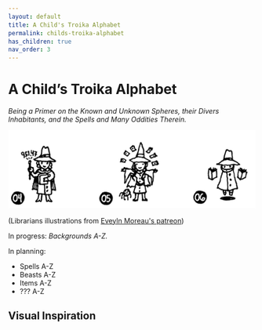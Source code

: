 ```yaml
---
layout: default
title: A Child's Troika Alphabet
permalink: childs-troika-alphabet
has_children: true
nav_order: 3
---
```


# A Child’s Troika Alphabet

*Being a Primer on the Known and Unknown Spheres, their Divers Inhabitants, and the Spells and Many Oddities Therein.* 

![Librarians by Evelyn Moreau](/img/librarian4.jpg)

(Librarians illustrations from [Eveyln Moreau's patreon](https://www.patreon.com/evlynmoreau/))

In progress: *Backgrounds A-Z.*

In planning: 

* Spells A-Z 
* Beasts A-Z
* Items A-Z
* ??? A-Z



## Visual Inspiration

<a data-pin-do="embedBoard" data-pin-board-width="400" data-pin-scale-height="240" data-pin-scale-width="80" href="https://www.pinterest.com/adamsgood/childs-troika-alphabet/"></a>

<script async defer src="//assets.pinterest.com/js/pinit.js"></script>